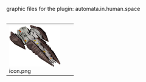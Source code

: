 graphic files for the plugin: automata.in.human.space<br>
<br>
<table>
	<tr>
		<td><img src="https://github.com/zuckung/endless-sky-plugins/blob/main/myplugins/automata.in.human.space/icon.png?raw=true"><br>
		icon.png</td>
		<td></td>
		<td></td>
	</tr>
</table>
